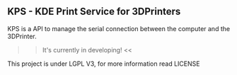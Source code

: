 KPS - KDE Print Service for 3DPrinters
----------------------------------------------------

KPS is a API to manage the serial connection between the computer and the 
3DPrinter.

>> It's currently in developing! <<

This project is under LGPL V3, for more information read LICENSE
